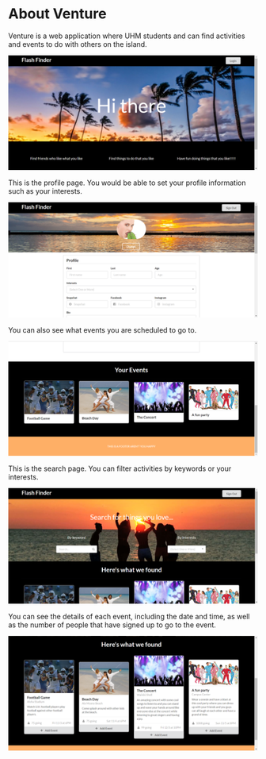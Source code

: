# About Venture

Venture is a web application where UHM students and can find activities and events to do with others on the island.

![](images/homepage1.PNG)

This is the profile page. You would be able to set your profile information such as your interests.

![](images/profilepage1.PNG)

You can also see what events you are scheduled to go to.

![](images/profilepage2.PNG)

This is the search page. You can filter activities by keywords or your interests.

![](images/searchpage1.PNG)

You can see the details of each event, including the date and time, as well as the number of people that have signed up to go to the event.

![](images/searchpage2.PNG)

